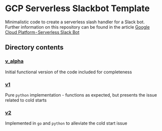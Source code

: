 # GCP Serverless Slackbot Template

Minimalistic code to create a serverless slash handler for a Slack bot. Further information on this repository can be found in the article [Google Cloud Platform - Serverless Slack Bot](https://medium.com/weareservian/google-cloud-platform-serverless-slack-bot-c3b3d1c43330)

## Directory contents

### [v_alpha](v_alpha/)
Initial functional version of the code included for completeness

### [v1](v1/)
Pure `python` implementation - functions as expected, but presents the issue related to cold starts

### [v2](v2/)
Implemented in `go` and `python` to alleviate the cold start issue
